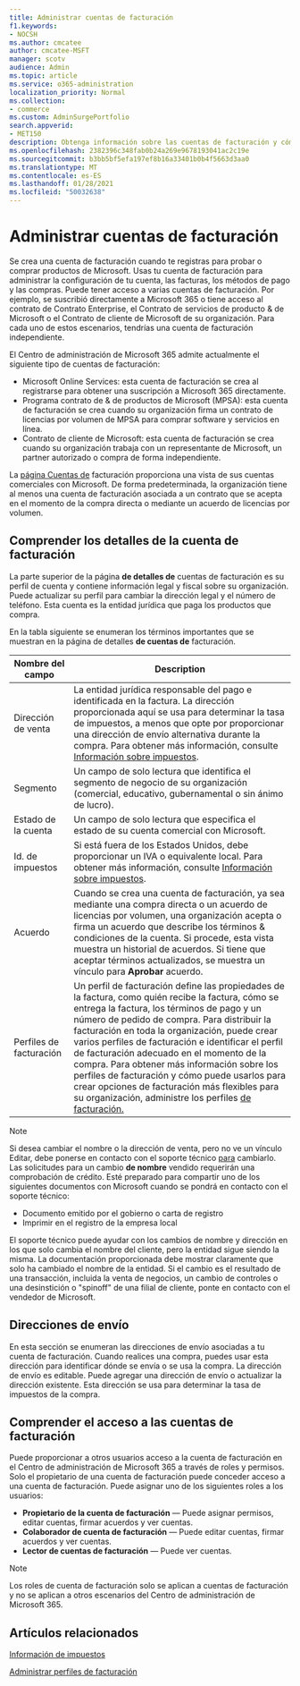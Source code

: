 ```yaml
---
title: Administrar cuentas de facturación
f1.keywords:
- NOCSH
ms.author: cmcatee
author: cmcatee-MSFT
manager: scotv
audience: Admin
ms.topic: article
ms.service: o365-administration
localization_priority: Normal
ms.collection:
- commerce
ms.custom: AdminSurgePortfolio
search.appverid:
- MET150
description: Obtenga información sobre las cuentas de facturación y cómo administrarlas.
ms.openlocfilehash: 2382396c348fab0b24a269e9678193041ac2c19e
ms.sourcegitcommit: b3bb5bf5efa197ef8b16a33401b0b4f5663d3aa0
ms.translationtype: MT
ms.contentlocale: es-ES
ms.lasthandoff: 01/28/2021
ms.locfileid: "50032638"
---
```

# <a name="manage-billing-accounts"></a>Administrar cuentas de facturación

Se crea una cuenta de facturación cuando te registras para probar o comprar productos de Microsoft. Usas tu cuenta de facturación para administrar la configuración de tu cuenta, las facturas, los métodos de pago y las compras. Puede tener acceso a varias cuentas de facturación. Por ejemplo, se suscribió directamente a Microsoft 365 o tiene acceso al contrato de Contrato Enterprise, el Contrato de servicios de producto & de Microsoft o el Contrato de cliente de Microsoft de su organización. Para cada uno de estos escenarios, tendrías una cuenta de facturación independiente.

El Centro de administración de Microsoft 365 admite actualmente el siguiente tipo de cuentas de facturación:

- Microsoft Online Services: esta cuenta de facturación se crea al registrarse para obtener una suscripción a Microsoft 365 directamente.
- Programa contrato de & de productos de Microsoft (MPSA): esta cuenta de facturación se crea cuando su organización firma un contrato de licencias por volumen de MPSA para comprar software y servicios en línea.
- Contrato de cliente de Microsoft: esta cuenta de facturación se crea cuando su organización trabaja con un representante de Microsoft, un partner autorizado o compra de forma independiente.

La <a href="https://go.microsoft.com/fwlink/p/?linkid=2084771" target="_blank">página Cuentas de</a> facturación proporciona una vista de sus cuentas comerciales con Microsoft. De forma predeterminada, la organización tiene al menos una cuenta de facturación asociada a un contrato que se acepta en el momento de la compra directa o mediante un acuerdo de licencias por volumen.

## <a name="understand-billing-account-details"></a>Comprender los detalles de la cuenta de facturación

La parte superior de la página **de detalles de** cuentas de facturación es su perfil de cuenta y contiene información legal y fiscal sobre su organización. Puede actualizar su perfil para cambiar la dirección legal y el número de teléfono. Esta cuenta es la entidad jurídica que paga los productos que compra.

En la tabla siguiente se enumeran los términos importantes que se muestran en la página de detalles **de cuentas de** facturación.

| Nombre del campo | Description |
|------------------|------------------------------------------------------------------------------------------------------------------------------------------------------------------------------------------------------------------------------------------------------------------------------|
| Dirección de venta | La entidad jurídica responsable del pago e identificada en la factura. La dirección proporcionada aquí se usa para determinar la tasa de impuestos, a menos que opte por proporcionar una dirección de envío alternativa durante la compra. Para obtener más información, consulte [Información sobre impuestos](billing-and-payments/tax-information.md). |
| Segmento | Un campo de solo lectura que identifica el segmento de negocio de su organización (comercial, educativo, gubernamental o sin ánimo de lucro). |
| Estado de la cuenta | Un campo de solo lectura que especifica el estado de su cuenta comercial con Microsoft. |
| Id. de impuestos | Si está fuera de los Estados Unidos, debe proporcionar un IVA o equivalente local. Para obtener más información, consulte [Información sobre impuestos](billing-and-payments/tax-information.md). |
| Acuerdo | Cuando se crea una cuenta de facturación, ya sea mediante una compra directa o un acuerdo de licencias por volumen, una organización acepta o firma un acuerdo que describe los términos & condiciones de la cuenta. Si procede, esta vista muestra un historial de acuerdos. Si tiene que aceptar términos actualizados, se muestra un vínculo para **Aprobar** acuerdo. |
| Perfiles de facturación | Un perfil de facturación define las propiedades de la factura, como quién recibe la factura, cómo se entrega la factura, los términos de pago y un número de pedido de compra. Para distribuir la facturación en toda la organización, puede crear varios perfiles de facturación e identificar el perfil de facturación adecuado en el momento de la compra. Para obtener más información sobre los perfiles de facturación y cómo puede usarlos para crear opciones de facturación más flexibles para su organización, administre los perfiles [de facturación.](billing-and-payments/manage-billing-profiles.md) |

> [!NOTE]
> Si desea cambiar  el nombre o la dirección de venta, pero no ve un vínculo Editar, debe ponerse en contacto con el soporte técnico [para](https://docs.microsoft.com/office365/admin/contact-support-for-business-products) cambiarlo.  Las solicitudes para un cambio **de nombre** vendido requerirán una comprobación de crédito. Esté preparado para compartir uno de los siguientes documentos con Microsoft cuando se pondrá en contacto con el soporte técnico: 
>
> - Documento emitido por el gobierno o carta de registro
> - Imprimir en el registro de la empresa local
>
> El soporte técnico puede ayudar con los cambios de nombre y dirección en los que solo cambia el nombre del cliente, pero la entidad sigue siendo la misma. La documentación proporcionada debe mostrar claramente que solo ha cambiado el nombre de la entidad. Si el cambio es el resultado de una transacción, incluida la venta de negocios, un cambio de controles o una desinstición o "spinoff" de una filial de cliente, ponte en contacto con el vendedor de Microsoft.

## <a name="shipping-addresses"></a>Direcciones de envío

En esta sección se enumeran las direcciones de envío asociadas a tu cuenta de facturación. Cuando realices una compra, puedes usar esta dirección para identificar dónde se envía o se usa la compra. La dirección de envío es editable. Puede agregar una dirección de envío o actualizar la dirección existente. Esta dirección se usa para determinar la tasa de impuestos de la compra.

## <a name="understand-access-to-billing-accounts"></a>Comprender el acceso a las cuentas de facturación

Puede proporcionar a otros usuarios acceso a la cuenta de facturación en el Centro de administración de Microsoft 365 a través de roles y permisos. Solo el propietario de una cuenta de facturación puede conceder acceso a una cuenta de facturación. Puede asignar uno de los siguientes roles a los usuarios:

- **Propietario de la cuenta de facturación** &mdash; Puede asignar permisos, editar cuentas, firmar acuerdos y ver cuentas.
- **Colaborador de cuenta de facturación** &mdash; Puede editar cuentas, firmar acuerdos y ver cuentas.
- **Lector de cuentas de facturación** &mdash; Puede ver cuentas.

> [!Note]
> Los roles de cuenta de facturación solo se aplican a cuentas de facturación y no se aplican a otros escenarios del Centro de administración de Microsoft 365.

## <a name="related-articles"></a>Artículos relacionados

[Información de impuestos](billing-and-payments/tax-information.md)

[Administrar perfiles de facturación](billing-and-payments/manage-billing-profiles.md)
